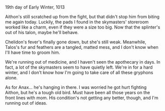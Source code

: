 <!-- title: Rider's Journal #3 -->

19th day of Early Winter, 1013

Aithon's still scratched up from the fight, but that didn't stop him from biting me again today. Luckily, the pads I found in the skymasters' storeroom worked like a charm, even if they were a size too big. Now that the splinter's out of his talon, maybe he'll behave.

Chelidon's fever's finally gone down, but she's still weak. Meanwhile, Talos's fur and feathers are a tangled, matted mess, and I don't know when I'll have time to groom him.

We're running out of medicine, and I haven't seen the apothecary in days. In fact, a lot of the skymasters seem to have quietly left. We're in for a hard winter, and I don't know how I'm going to take care of all these gryphons alone.

As for Anax... he's hanging in there. I was worried he got hurt fighting Aithon, but he's a tough old bird. Must have been all those years on the front lines with mom. His condition's not getting any better, though, and I'm running out of ideas.
